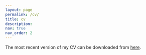 ```yaml
---
layout: page
permalink: /cv/
title: cv
description: 
nav: true
nav_order: 2
---
```


The most recent version of my CV can be downloaded from [here](../assets/pdf/CV___Paolo_Fittipaldi.pdf).

<object data="../assets/pdf/CV___Paolo_Fittipaldi.pdf" width="100%" height="1000" type='application/pdf'></object>